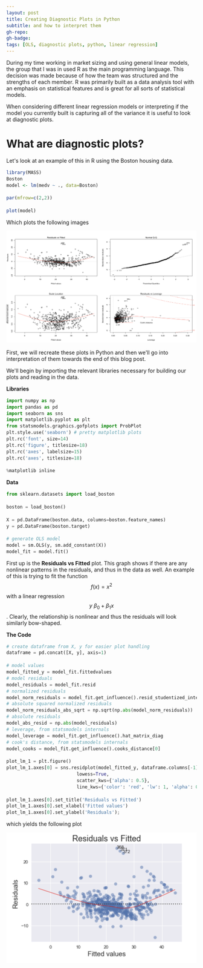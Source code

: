 ```yaml
---
layout: post
title: Creating Diagnostic Plots in Python
subtitle: and how to interpret them
gh-repo:
gh-badge:
tags: [OLS, diagnostic plots, python, linear regression]
---
```


During my time working in market sizing and using general linear models, the group that I was in used R as the main programming language. This decision was made because of how the team was structured and the strengths of each member. R was primarily built as a data analysis tool with an emphasis on statistical features and is great for all sorts of statistical models.

When considering different linear regression models or interpreting if the model you currently built is capturing all of the variance it is useful to look at diagnostic plots.

# What are diagnostic plots?
Let's look at an example of this in R using the Boston housing data.

```r
library(MASS)
Boston
model <- lm(medv ~ ., data=Boston)

par(mfrow=c(2,2))

plot(model)
```

Which plots the following images

![R Plots](../img/rplots.png)

First, we will recreate these plots in Python and then we'll go into interpretation of them towards the end of this blog post.

We'll begin by importing the relevant libraries necessary for building our plots and reading in the data.

**Libraries**

```python
import numpy as np
import pandas as pd
import seaborn as sns
import matplotlib.pyplot as plt
from statsmodels.graphics.gofplots import ProbPlot
plt.style.use('seaborn') # pretty matplotlib plots
plt.rc('font', size=14)
plt.rc('figure', titlesize=18)
plt.rc('axes', labelsize=15)
plt.rc('axes', titlesize=18)

%matplotlib inline
```

**Data**

```python
from sklearn.datasets import load_boston

boston = load_boston()

X = pd.DataFrame(boston.data, columns=boston.feature_names)
y = pd.DataFrame(boston.target)

# generate OLS model
model = sm.OLS(y, sm.add_constant(X))
model_fit = model.fit()
```

First up is the **Residuals vs Fitted** plot. This graph shows if there are any nonlinear patterns in the residuals, and thus in the data as well. An example of this is trying to fit the function $$f(x) = x^2$$ with a linear regression $$y ~ \beta_0 + \beta_1 x$$. Clearly, the relationship is nonlinear and thus the residuals will look similarly bow-shaped.

**The Code**

```python
# create dataframe from X, y for easier plot handling
dataframe = pd.concat([X, y], axis=1)

# model values
model_fitted_y = model_fit.fittedvalues
# model residuals
model_residuals = model_fit.resid
# normalized residuals
model_norm_residuals = model_fit.get_influence().resid_studentized_internal
# absolute squared normalized residuals
model_norm_residuals_abs_sqrt = np.sqrt(np.abs(model_norm_residuals))
# absolute residuals
model_abs_resid = np.abs(model_residuals)
# leverage, from statsmodels internals
model_leverage = model_fit.get_influence().hat_matrix_diag
# cook's distance, from statsmodels internals
model_cooks = model_fit.get_influence().cooks_distance[0]

plot_lm_1 = plt.figure()
plot_lm_1.axes[0] = sns.residplot(model_fitted_y, dataframe.columns[-1], data=dataframe,
                          lowess=True,
                          scatter_kws={'alpha': 0.5},
                          line_kws={'color': 'red', 'lw': 1, 'alpha': 0.8})

plot_lm_1.axes[0].set_title('Residuals vs Fitted')
plot_lm_1.axes[0].set_xlabel('Fitted values')
plot_lm_1.axes[0].set_ylabel('Residuals');
```

which yields the following plot

![Residuals vs Fitted](img/residplot1.png)
